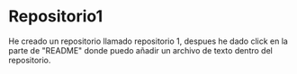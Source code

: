 # Repositorio1
He creado un repositorio llamado repositorio 1, despues he dado click en la parte de "README" donde puedo añadir un archivo de texto dentro del repositorio.
